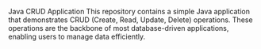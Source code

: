 Java CRUD Application
This repository contains a simple Java application that demonstrates CRUD (Create, Read, Update, Delete) operations. These operations are the backbone of most database-driven applications, enabling users to manage data efficiently.
